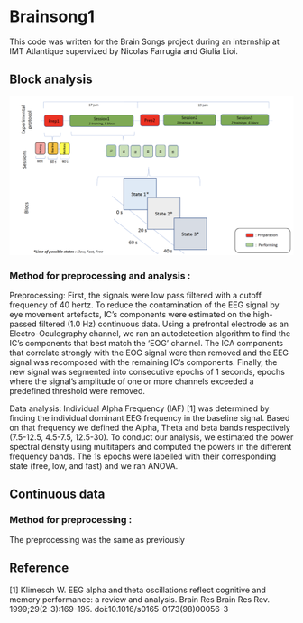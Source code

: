 # Brainsong1

This code was written for the Brain Songs project during an internship at IMT Atlantique supervized by Nicolas Farrugia and Giulia Lioi. 


## Block analysis 

![alt text](https://github.com/alixlam/Brainsongs1/blob/master/block_data/experimental_protocol.png)

### Method for preprocessing and analysis :
Preprocessing:
First, the signals were low pass filtered with a cutoff frequency of 40 hertz. 
To reduce the contamination of the EEG signal by eye movement artefacts, IC’s components were estimated on the high-passed filtered (1.0 Hz) continuous data. 
Using a prefrontal electrode as an Electro-Oculography channel, we ran an autodetection algorithm to find the IC’s components that best match the ‘EOG’ channel. The ICA components that correlate strongly with the EOG signal were then removed and the EEG signal was recomposed with the remaining IC’s components.
Finally, the new signal was segmented into consecutive epochs of 1 seconds, epochs where the signal’s amplitude of one or more channels exceeded a predefined threshold were removed. 

Data analysis:
Individual Alpha Frequency (IAF) [1] was determined by finding the individual dominant EEG frequency in the baseline signal. Based on that frequency we defined the Alpha, Theta and beta bands respectively (7.5-12.5, 4.5-7.5, 12.5-30).
To conduct our analysis, we estimated the power spectral density using multitapers and computed the powers in the different frequency bands. The 1s epochs were labelled with their corresponding state (free, low, and fast) and we ran ANOVA. 

## Continuous data

### Method for preprocessing : 
The preprocessing was the same as previously


## Reference

[1] Klimesch W. EEG alpha and theta oscillations reflect cognitive and memory performance: a review and analysis. Brain Res Brain Res Rev. 1999;29(2-3):169-195. doi:10.1016/s0165-0173(98)00056-3

